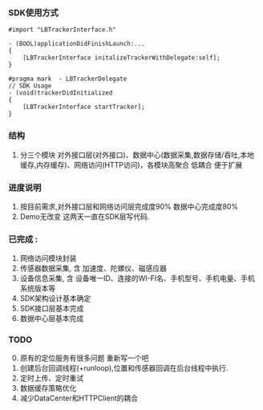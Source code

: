 ### SDK使用方式




    #import "LBTrackerInterface.h"

    - (BOOL)applicationDidFinishLaunch:... 
    {
        [LBTrackerInterface initalizeTrackerWithDelegate:self];
    }

    #pragma mark  - LBTrackerDelegate
    // SDK Usage
    - (void)trackerDidInitialized
    {
        [LBTrackerInterface startTracker];
    }





### 结构

1. 分三个模块 对外接口层(对外接口)、数据中心(数据采集,数据存储/吞吐,本地缓存,内存缓存)、网络访问(HTTP访问)，各模块高聚合 低耦合 便于扩展


### 进度说明

1. 按目前需求,对外接口层和网络访问层完成度90% 数据中心完成度80%
2. Demo无改变  这两天一直在SDK层写代码. 

### 已完成 : 

1. 网络访问模块封装
2. 传感器数据采集, 含 加速度、陀螺仪、磁感应器
3. 设备信息采集, 含 设备唯一ID、连接的WI-FI名、手机型号、手机电量、手机系统版本等
4. SDK架构设计基本确定 
4. SDK接口层基本完成
5. 数据中心层基本完成



### TODO
0. 原有的定位服务有很多问题 重新写一个吧
1. 创建后台回调线程(+runloop),位置和传感器回调在后台线程中执行. 
2. 定时上传、定时重试
3. 数据缓存策略优化
4. 减少DataCenter和HTTPClient的耦合
 





